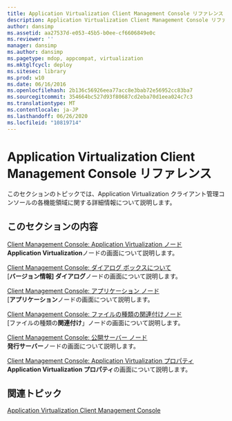 ```yaml
---
title: Application Virtualization Client Management Console リファレンス
description: Application Virtualization Client Management Console リファレンス
author: dansimp
ms.assetid: aa27537d-e053-45b5-b0ee-cf6606849e0c
ms.reviewer: ''
manager: dansimp
ms.author: dansimp
ms.pagetype: mdop, appcompat, virtualization
ms.mktglfcycl: deploy
ms.sitesec: library
ms.prod: w10
ms.date: 06/16/2016
ms.openlocfilehash: 2b136c56926eea77acc8e3bab72e56952cc83ba7
ms.sourcegitcommit: 354664bc527d93f80687cd2eba70d1eea024c7c3
ms.translationtype: MT
ms.contentlocale: ja-JP
ms.lasthandoff: 06/26/2020
ms.locfileid: "10819714"
---
```

# Application Virtualization Client Management Console リファレンス


このセクションのトピックでは、Application Virtualization クライアント管理コンソールの各機能領域に関する詳細情報について説明します。

## このセクションの内容


<a href="" id="client-management-console--application-virtualization-node"></a>[Client Management Console: Application Virtualization ノード](client-management-console-application-virtualization-node.md)  
**Application Virtualization**ノードの画面について説明します。

<a href="" id="client-management-console--about-dialog-boxes"></a>[Client Management Console: ダイアログ ボックスについて](client-management-console-about-dialog-boxes.md)  
[**バージョン情報] ダイアログ**ノードの画面について説明します。

<a href="" id="client-management-console--applications-node"></a>[Client Management Console: アプリケーション ノード](client-management-console-applications-node.md)  
[**アプリケーション**ノードの画面について説明します。

<a href="" id="client-management-console--file-type-associations-node"></a>[Client Management Console: ファイルの種類の関連付けノード](client-management-console-file-type-associations-node.md)  
[ファイルの種類の**関連付け**」ノードの画面について説明します。

<a href="" id="client-management-console--publishing-servers-node"></a>[Client Management Console: 公開サーバー ノード](client-management-console-publishing-servers-node.md)  
**発行サーバー**ノードの画面について説明します。

<a href="" id="client-management-console--application-virtualization-properties"></a>[Client Management Console: Application Virtualization プロパティ](client-management-console-application-virtualization-properties.md)  
**Application Virtualization プロパティ**の画面について説明します。

## 関連トピック


[Application Virtualization Client Management Console](application-virtualization-client-management-console.md)

 

 





